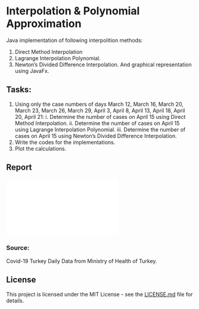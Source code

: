 # Interpolation & Polynomial Approximation

Java implementation of following interpolition methods:
1.	Direct Method Interpolation
2.	Lagrange Interpolation Polynomial.
3.	Newton’s Divided Difference Interpolation.
And graphical representation using JavaFx.

## Tasks:

1.	Using only the case numbers of days 
March 12, March 16, March 20, March 23, March 26, March 29, 
April 3, April 8, April 13, April 18, April 20, April 21:
	i.	Determine the number of cases on April 15 using Direct Method Interpolation.
	ii.	Determine the number of cases on April 15 using Lagrange Interpolation Polynomial.
	iii.	Determine the number of cases on April 15 using Newton’s Divided Difference Interpolation.
2.	Write the codes for the implementations.
3.	Plot the calculations.

## Report

![PDF file](report.pdf)

### Source:

Covid-19 Turkey Daily Data from Ministry of Health of Turkey.

## License

This project is licensed under the MIT License - see the [LICENSE.md](LICENSE.md) file for details.